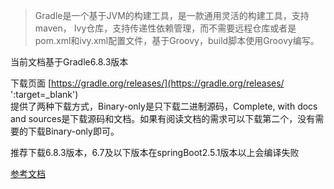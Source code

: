 > Gradle是一个基于JVM的构建工具，是一款通用灵活的构建工具，支持maven， Ivy仓库，支持传递性依赖管理，而不需要远程仓库或者是pom.xml和ivy.xml配置文件，基于Groovy，build脚本使用Groovy编写。

当前文档基于Gradle6.8.3版本

下载页面 [https://gradle.org/releases/](https://gradle.org/releases/ ':target=_blank')  
提供了两种下载方式，Binary-only是只下载二进制源码，Complete, with docs and sources是下载源码和文档。如果有阅读文档的需求可以下载第二个，没有需要的下载Binary-only即可。

推荐下载6.8.3版本，6.7及以下版本在springBoot2.5.1版本以上会编译失败

[参考文档](https://segmentfault.com/a/1190000022072346 ':target=_blank')